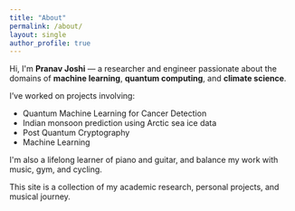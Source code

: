 ```yaml
---
title: "About"
permalink: /about/
layout: single
author_profile: true
---
```


Hi, I'm **Pranav Joshi** — a researcher and engineer passionate about the domains of **machine learning**, **quantum computing**, and **climate science**.

I’ve worked on projects involving:
- Quantum Machine Learning for Cancer Detection
- Indian monsoon prediction using Arctic sea ice data
- Post Quantum Cryptography
- Machine Learning

I'm also a lifelong learner of piano and guitar, and balance my work with music, gym, and cycling.

This site is a collection of my academic research, personal projects, and musical journey.

